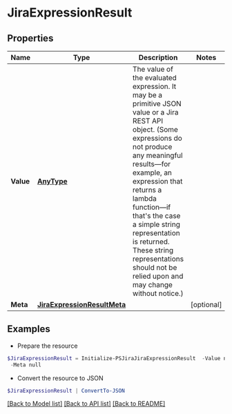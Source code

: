 # JiraExpressionResult
## Properties

Name | Type | Description | Notes
------------ | ------------- | ------------- | -------------
**Value** | [**AnyType**](.md) | The value of the evaluated expression. It may be a primitive JSON value or a Jira REST API object. (Some expressions do not produce any meaningful results—for example, an expression that returns a lambda function—if that&#39;s the case a simple string representation is returned. These string representations should not be relied upon and may change without notice.) | 
**Meta** | [**JiraExpressionResultMeta**](JiraExpressionResultMeta.md) |  | [optional] 

## Examples

- Prepare the resource
```powershell
$JiraExpressionResult = Initialize-PSJiraJiraExpressionResult  -Value null `
 -Meta null
```

- Convert the resource to JSON
```powershell
$JiraExpressionResult | ConvertTo-JSON
```

[[Back to Model list]](../README.md#documentation-for-models) [[Back to API list]](../README.md#documentation-for-api-endpoints) [[Back to README]](../README.md)

